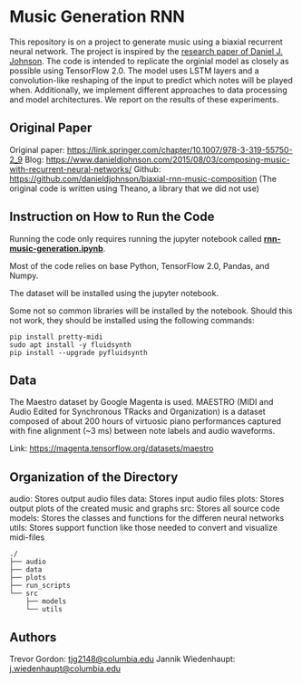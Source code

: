 # Music Generation RNN
This repository is on a project to generate music using a biaxial recurrent neural network. The project is inspired by the [research paper of Daniel J. Johnson](https://link.springer.com/chapter/10.1007/978-3-319-55750-2_9). The code is intended to replicate the orginial model as closely as possible using TensorFlow 2.0. The model uses LSTM layers and a convolution-like reshaping of the input to predict which notes will be played when. Additionally, we implement different approaches to data processing and model architectures. We report on the results of these experiments.

## Original Paper
Original paper: https://link.springer.com/chapter/10.1007/978-3-319-55750-2_9
Blog: https://www.danieldjohnson.com/2015/08/03/composing-music-with-recurrent-neural-networks/
Github: https://github.com/danieldjohnson/biaxial-rnn-music-composition (The original code is written using Theano, a library that we did not use)


## Instruction on How to Run the Code
Running the code only requires running the jupyter notebook called **[rnn-music-generation.ipynb](/rnn-music-generation.ipynb)**.

Most of the code relies on base Python, TensorFlow 2.0, Pandas, and Numpy.

The dataset will be installed using the jupyter notebook.

Some not so common libraries will be installed by the notebook. Should this not work, they should be installed using the following commands:
```
pip install pretty-midi
sudo apt install -y fluidsynth
pip install --upgrade pyfluidsynth
```

## Data
The Maestro dataset by Google Magenta is used. MAESTRO (MIDI and Audio Edited for Synchronous TRacks and Organization) is a dataset composed of about 200 hours of virtuosic piano performances captured with fine alignment (~3 ms) between note labels and audio waveforms.

Link: https://magenta.tensorflow.org/datasets/maestro

## Organization of the Directory

audio:  Stores output audio files
data:   Stores input audio files
plots:  Stores output plots of the created music and graphs
src:    Stores all source code
models: Stores the classes and functions for the differen neural networks
utils:  Stores support function like those needed to convert and visualize midi-files

```
./
├── audio
├── data
├── plots
├── run_scripts
└── src
    ├── models
    └── utils
```

## Authors
Trevor Gordon: tjg2148@columbia.edu
Jannik Wiedenhaupt: j.wiedenhaupt@columbia.edu
